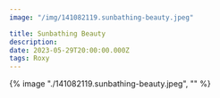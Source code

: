```yaml
---
image: "/img/141082119.sunbathing-beauty.jpeg"

title: Sunbathing Beauty
description: 
date: 2023-05-29T20:00:00.000Z
tags: Roxy
---
```

{% image "./141082119.sunbathing-beauty.jpeg", "" %}